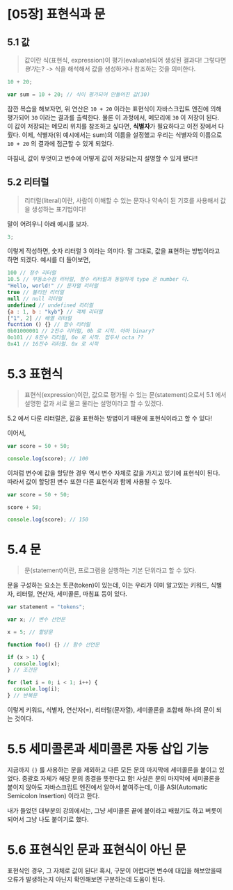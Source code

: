 # [05장] 표현식과 문

## 5.1 값

> 값이란 식(표현식, expression)이 평가(evaluate)되어 생성된 결과다! 그렇다면 *평가*는? -> 식을 해석해서 값을 생성하거나 참조하는 것을 의미한다.

```javascript
10 + 20;

var sum = 10 + 20; // 식이 평가되어 만들어진 값(30)
```

잠깐 복습을 해보자면, 위 연산은 `10 + 20` 이라는 표현식이 자바스크립트 엔진에 의해 평가되어 `30` 이라는 결과를 출력한다.
물론 이 과정에서, 메모리에 `30` 이 저장이 된다. 이 값이 저장되는 메모리 위치를 참조하고 싶다면, **식별자**가 필요하다고 이전 장에서 다뤘다.
이제, 식별자(위 예시에서는 sum)의 이름을 설정했고 우리는 식별자의 이름으로 `10 + 20` 의 결과에 접근할 수 있게 되었다.

마침내, 값이 무엇이고 변수에 어떻게 값이 저장되는지 설명할 수 있게 됐다!!

## 5.2 리터럴

> 리터럴(literal)이란, 사람이 이해할 수 있는 문자나 약속이 된 기호를 사용해서 값을 생성하는 표기법이다!

말이 어려우니 아래 예시를 보자.

```javascript
3;
```

이렇게 작성하면, 숫자 리터럴 3 이라는 의미다. 말 그대로, 값을 표현하는 방법이라고 하면 되겠다.
예시를 더 들어보면,

```javascript
100 // 정수 리터럴
10.5 // 부동소수점 리터럴, 정수 리터럴과 동일하게 type 은 number 다.
"Hello, world!" // 문자열 리터럴
true // 불리안 리터럴
null // null 리터럴
undefined // undefined 리터럴
{a : 1, b : "kyb"} // 객체 리터럴
["1", 2] // 배열 리터럴
fucntion () {} // 함수 리터럴
0b01000001 // 2진수 리터럴, 0b 로 시작. 아마 binary?
0o101 // 8진수 리터럴, 0o 로 시작. 접두사 octa ??
0x41 // 16진수 리터럴. 0x 로 시작
```

# 5.3 표현식

> 표현식(expression)이란, 값으로 평가될 수 있는 문(statement)으로서 5.1 에서 설명한 값과 서로 물고 물리는 설명이라고 할 수 있겠다.

5.2 에서 다룬 리터럴은, 값을 표현하는 방법이기 때문에 표현식이라고 할 수 있다!

이어서,

```javascript
var score = 50 + 50;

console.log(score); // 100
```

이처럼 변수에 값을 할당한 경우 역시 변수 자체로 값을 가지고 있기에 표현식이 된다.
따라서 값이 할당된 변수 또한 다른 표현식과 함께 사용될 수 있다.

```javascript
var score = 50 + 50;

score + 50;

console.log(score); // 150
```

# 5.4 문

> 문(statement)이란, 프로그램을 실행하는 기본 단위라고 할 수 있다.

문을 구성하는 요소는 토큰(token)이 있는데, 이는 우리가 이미 알고있는 키워드, 식별자, 리터럴, 연산자, 세미콜론, 마침표 등이 있다.

```javascript
var statement = "tokens";

var x; // 변수 선언문

x = 5; // 할당문

function foo() {} // 함수 선언문

if (x > 1) {
  console.log(x);
} // 조건문

for (let i = 0; i < 1; i++) {
  console.log(i);
} // 반복문
```

이렇게 키워드, 식별자, 연산자(=), 리터럴(문자열), 세미콜론을 조합해 하나의 문이 되는 것이다.

# 5.5 세미콜론과 세미콜론 자동 삽입 기능

지금까지 `{}` 를 사용하는 문을 제외하고 다른 모든 문의 마지막에 세미콜론을 붙이고 있었다. 중괄호 자체가 해당 문의 종결을 뜻한다고 함!
사실은 문의 마지막에 세미콜론을 붙이지 않아도 자바스크립트 엔진에서 알아서 붙여주는데, 이를 ASI(Automatic Semicolon Insertion) 이라고 한다.

내가 들었던 대부분의 강의에서는, 그냥 세미콜론 끝에 붙이라고 배웠기도 하고 버릇이 되어서 그냥 나도 붙이기로 했다.

# 5.6 표현식인 문과 표현식이 아닌 문

표현식인 경우, 그 자체로 값이 된다!
혹시, 구분이 어렵다면 변수에 대입을 해보았을때 오류가 발생하는지 아닌지 확인해보면 구분하는데 도움이 된다.

